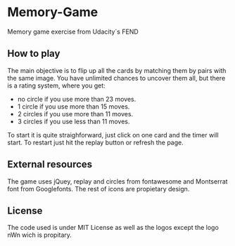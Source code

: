 # Memory-Game
Memory game exercise from Udacity´s FEND

## How to play
The main objective is to flip up all the cards by matching them by pairs with the same image. You have unlimited chances to uncover them
all, but there is a rating system, where you get:
- no circle if you use more than 23 moves.
- 1 circle if you use more than 15 moves.
- 2 circles if you use more than 11 moves.
- 3 circles if you use less than 11 moves.

To start it is quite straighforward, just click on one card and the timer will start. To restart just hit the replay button or refresh
the page.

## External resources
The game uses jQuey, replay and circles from fontawesome and Montserrat font from Googlefonts. The rest of icons are propietary design.

## License
The code used is under MIT License as well as the logos except the logo nWn wich is propitary.
